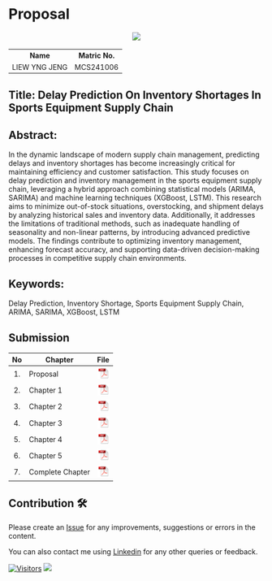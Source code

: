 # Proposal

<p align="center">
  <img height="200px" src="https://github.com/drshahizan/research-design/blob/main/proposal/proposal24251/Liew Yng Jeng/Image/jeng big.JPG" />
</p>

<table align="center">
  <tr>
    <th>Name</th>
    <th>Matric No.</th>
  </tr>
  <tr>
    <td>LIEW YNG JENG</td>
    <td>MCS241006</td>
  </tr>
</table>

## Title: Delay Prediction On Inventory Shortages In Sports Equipment Supply Chain

## Abstract:
In the dynamic landscape of modern supply chain management, predicting delays and inventory shortages has become increasingly critical for maintaining efficiency and customer satisfaction. This study focuses on delay prediction and inventory management in the sports equipment supply chain, leveraging a hybrid approach combining statistical models (ARIMA, SARIMA) and machine learning techniques (XGBoost, LSTM). This research aims to minimize out-of-stock situations, overstocking, and shipment delays by analyzing historical sales and inventory data. Additionally, it addresses the limitations of traditional methods, such as inadequate handling of seasonality and non-linear patterns, by introducing advanced predictive models. The findings contribute to optimizing inventory management, enhancing forecast accuracy, and supporting data-driven decision-making processes in competitive supply chain environments.

## Keywords: 
Delay Prediction, Inventory Shortage, Sports Equipment Supply Chain, ARIMA, SARIMA, XGBoost, LSTM

## Submission

| No  | Chapter     |                                                 File |
| :-: | ---------- | :---------------------------------------------------------------------------------------------------: |
|  1.  | Proposal | <a href="Proposal/"><img src="../../../images/pdf.svg" width="24px" height="24px"></a> |
|  2.  | Chapter 1 | <a href="Chapter1/"><img src="../../../images/pdf.svg" width="24px" height="24px"></a> |
|  3.  | Chapter 2 | <a href="Chapter2/"><img src="../../../images/pdf.svg" width="24px" height="24px"></a> |
|  4.  | Chapter 3 | <a href="Chapter3/"><img src="../../../images/pdf.svg" width="24px" height="24px"></a> |
|  5.  | Chapter 4 | <a href="Chapter4/"><img src="../../../images/pdf.svg" width="24px" height="24px"></a> |
|  6.  | Chapter 5 | <a href="Chapter5/"><img src="../../../images/pdf.svg" width="24px" height="24px"></a> |
|  7.  | Complete Chapter | <a href="Full Chapter/"><img src="../../../images/pdf.svg" width="24px" height="24px"></a> |


## Contribution 🛠️

Please create an [Issue](https://github.com/drshahizan/special-topic-data-engineering/issues) for any improvements, suggestions or errors in the content.

You can also contact me using [Linkedin](https://www.linkedin.com/in/drshahizan/) for any other queries or feedback.

[![Visitors](https://api.visitorbadge.io/api/visitors?path=https%3A%2F%2Fgithub.com%2Fdrshahizan&labelColor=%23697689&countColor=%23555555&style=plastic)](https://visitorbadge.io/status?path=https%3A%2F%2Fgithub.com%2Fdrshahizan)
![](https://hit.yhype.me/github/profile?user_id=81284918)
